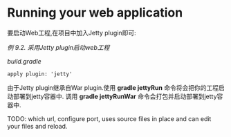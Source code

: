 # Running your web application

要启动Web工程,在项目中加入Jetty plugin即可:

*例 9.2. 采用Jetty plugin启动web工程*

*build.gradle*

    apply plugin: 'jetty'

由于Jetty plugin继承自War plugin.使用 **gradle jettyRun** 命令将会把你的工程启动部署到jetty容器中. 调用 **gradle jettyRunWar** 命令会打包并启动部署到jetty容器中.

TODO: which url, configure port, uses source files in place and can edit your files and reload.
